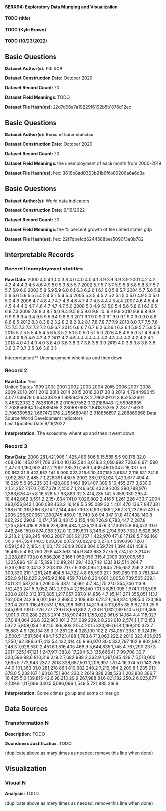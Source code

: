 #### SERX94: Exploratory Data Munging and Visualization
#### TODO (title)
#### TODO (Kyle Brown)
#### TODO (10/23/2022)

## Basic Questions
**Dataset Author(s):** FBI UCR

**Dataset Construction Date:** October 2020

**Dataset Record Count:** 20

**Dataset Field Meanings:** TODO

**Dataset File Hash(es):** 22d7d06a7a19229f6192b5b1876d12ec

## Basic Questions
**Dataset Author(s):** Berou of labor statistcs 

**Dataset Construction Date:** October 2020

**Dataset Record Count:** 20

**Dataset Field Meanings:**  the unemployment of each month from 2000-2019

**Dataset File Hash(es):** hex: 3616b8ad0363b91b6f6b89206a6a6d3a

## Basic Questions
**Dataset Author(s):** World data indicators 

**Dataset Construction Date:** 9/16/2022

**Dataset Record Count:** 20

**Dataset Field Meanings:**  the % percent growth of the united states gdp 

**Dataset File Hash(es):** hex: 22f7dbefcd6244588bee5090f3e0b782


## Interpretable Records
### Record  Unemployment statitics
**Raw Data:** 2000	4.0	4.1	4.0	3.8	4.0	4.0	4.0	4.1	3.9	3.9	3.9	3.9
2001	4.2	4.2	4.3	4.4	4.3	4.5	4.6	4.9	5.0	5.3	5.5	5.7
2002	5.7	5.7	5.7	5.9	5.8	5.8	5.8	5.7	5.7	5.7	5.9	6.0
2003	5.8	5.9	5.9	6.0	6.1	6.3	6.2	6.1	6.1	6.0	5.8	5.7
2004	5.7	5.6	5.8	5.6	5.6	5.6	5.5	5.4	5.4	5.5	5.4	5.4
2005	5.3	5.4	5.2	5.2	5.1	5.0	5.0	4.9	5.0	5.0	5.0	4.9
2006	4.7	4.8	4.7	4.7	4.6	4.6	4.7	4.7	4.5	4.4	4.5	4.4
2007	4.6	4.5	4.4	4.5	4.4	4.6	4.7	4.6	4.7	4.7	4.7	5.0
2008	5.0	4.9	5.1	5.0	5.4	5.6	5.8	6.1	6.1	6.5	6.8	7.3
2009	7.8	8.3	8.7	9.0	9.4	9.5	9.5	9.6	9.8	10. 9.9	9.9
2010	9.8	9.8	9.9	9.9	9.6	9.4	9.4	9.5	9.5	9.4	9.8	9.3
2011	9.1	9.0	9.0	9.1	9.0	9.1	9.0	9.0	9.0	8.8	8.6	8.5
2012	8.3	8.3	8.2	8.2	8.2	8.2	8.2	8.1	7.8	7.8	7.7	7.9
2013	8.0	7.7	7.5	7.6	7.5	7.5	7.3	7.2	7.2	7.2	6.9	6.7
2014	6.6	6.7	6.7	6.2	6.3	6.1	6.2	6.1	5.9	5.7	5.8	5.6
2015	5.7	5.5	5.4	5.4	5.6	5.3	5.2	5.1	5.0	5.0	5.1	5.0
2016	4.8	4.9	5.0	5.1	4.8	4.9	4.8	4.9	5.0	4.9	4.7	4.7
2017	4.7	4.6	4.4	4.4	4.4	4.3	4.3	4.4	4.3	4.2	4.2	4.1
2018	4.0	4.1	4.0	4.0	3.8	4.0	3.8	3.8	3.7	3.8	3.8	3.9
2019	4.0	3.8	3.8	3.6	3.6	3.6	3.7	3.7	3.5	3.6	3.6	3.6


Interpretation:** Unemployment whent up and then down

### Record 2
**Raw Data:** 
Year																					
United States	1999	2000	2001	2002	2003	2004	2005	2006	2007	2008	2009	2010	2011	2012	2013	2014	2015	2016	2017	2018	2019
	4.794499045	4.077159479	0.954338729	1.695942923	2.796209101	3.852552601	3.48322032	2.782810626	2.010507552	0.122188443	-2.59988835	2.708856694	1.54989495	2.280687603	1.841875395	2.287775933	2.706369582	1.667472076	2.255680481	2.918856897	2.288869868
Data Source	World Development Indicators																				
Last Updated Date	9/16/2022																				


**Interpretation:** The econonmy whent up and then it went down.



### Record 3
**Raw Data:** 
2000	281,421,906	1,425,486	506.5	15,586	5.5			90,178	32.0	408,016	145.0	911,706	324.0	10,182,584	3,618.3	2,050,992	728.8	6,971,590	2,477.3	1,160,002	412.2
2001	285,317,559	1,439,480	504.5	16,037	5.6			90,863	31.8	423,557	148.5	909,023	318.6	10,437,189	3,658.1	2,116,531	741.8	7,092,267	2,485.7	1,228,391	430.5
2002	287,973,924	1,423,677	494.4	16,229	5.6			95,235	33.1	420,806	146.1	891,407	309.5	10,455,277	3,630.6	2,151,252	747.0	7,057,379	2,450.7	1,246,646	432.9
2003	290,788,976	1,383,676	475.8	16,528	5.7			93,883	32.3	414,235	142.5	859,030	295.4	10,442,862	3,591.2	2,154,834	741.0	7,026,802	2,416.5	1,261,226	433.7
2004	293,656,842	1,360,088	463.2	16,148	5.5			95,089	32.4	401,470	136.7	847,381	288.6	10,319,386	3,514.1	2,144,446	730.3	6,937,089	2,362.3	1,237,851	421.5
2005	296,507,061	1,390,745	469.0	16,740	5.6			94,347	31.8	417,438	140.8	862,220	290.8	10,174,754	3,431.5	2,155,448	726.9	6,783,447	2,287.8	1,235,859	416.8
2006	299,398,484	1,435,123	479.3	17,309	5.8	 		94,472	31.6	449,246	150.0	874,096	292.0	10,019,601	3,346.6	2,194,993	733.1	6,626,363	2,213.2	1,198,245	400.2
2007	301,621,157	1,422,970	471.8	17,128	5.7			92,160	30.6	447,324	148.3	866,358	287.2	9,882,212	3,276.4	2,190,198	726.1	6,591,542	2,185.4	1,100,472	364.9
2008	304,059,724	1,394,461	458.6	16,465	5.4			90,750	29.8	443,563	145.9	843,683	277.5	9,774,152	3,214.6	2,228,887	733.0	6,586,206	2,166.1	959,059	315.4
2009	307,006,550	1,325,896	431.9	15,399	5.0			89,241	29.1	408,742	133.1	812,514	264.7	9,337,060	3,041.3	2,203,313	717.7	6,338,095	2,064.5	795,652	259.2
2010	309,330,219	1,251,248	404.5	14,722	4.8			85,593	27.7	369,089	119.3	781,844	252.8	9,112,625	2,945.9	2,168,459	701.0	6,204,601	2,005.8	739,565	239.1
2011	311,587,816	1,206,005	387.1	14,661	4.7			84,175	27.0	354,746	113.9	752,423	241.5	9,052,743	2,905.4	2,185,140	701.3	6,151,095	1,974.1	716,508	230.0
2012	313,873,685	1,217,057	387.8	14,856	4.7			85,141	27.1	355,051	113.1	762,009	242.8	9,001,992	2,868.0	2,109,932	672.2	6,168,874	1,965.4	723,186	230.4
2013	316,497,531	1,168,298	369.1	14,319	4.5	113,695	35.9	82,109	25.9	345,093	109.0	726,777	229.6	8,651,892	2,733.6	1,932,139	610.5	6,019,465	1,901.9	700,288	221.3
2014	318,907,401	1,153,022	361.6	14,164	4.4	118,027	37.0	84,864	26.6	322,905	101.3	731,089	229.2	8,209,010	2,574.1	1,713,153	537.2	5,809,054	1,821.5	686,803	215.4
2015	320,896,618	1,199,310	373.7	15,883	4.9	126,134	39.3	91,261	28.4	328,109	102.2	764,057	238.1	8,024,115	2,500.5	1,587,564	494.7	5,723,488	1,783.6	713,063	222.2
2016	323,405,935	1,250,162	386.6	17,413	5.4	132,414	40.9	96,970	30.0	332,797	102.9	802,982	248.3	7,928,530	2,451.6	1,516,405	468.9	5,644,835	1,745.4	767,290	237.3
2017	325,147,121	1,247,917	383.8	17,294	5.3	135,666	41.7	99,708	30.7	320,596	98.6	810,319	249.2	7,682,988	2,362.9	1,397,045	429.7	5,513,000	1,695.5	772,943	237.7
2018	326,687,501	1,209,997	370.4	16,374	5.0	143,765	44.0	101,363	31.0	281,278	86.1	810,982	248.2	7,219,084	2,209.8	1,235,013	378.0	5,232,167	1,601.6	751,904	230.2
2019	328,239,523	1,203,808	366.7	16,425	5.0	139,815	42.6	98,213	29.9	267,988	81.6	821,182	250.2	6,925,677	2,109.9	1,117,696	340.5	5,086,096	1,549.5	721,885	219.9

**Interpretation:** Some crimes go up and some crimes go

## Data Sources
### Transformation N
**Description:** TODO

**Soundness Justification:** TODO

(duplicate above as many times as needed; remove this line when done)


## Visualization
### Visual N
**Analysis:** TODO

(duplicate above as many times as needed; remove this line when done)